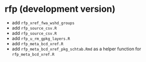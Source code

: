 # rfp (development version)

  - add `rfp_xref_fwa_wshd_groups`
  - add `rfp_source_csv.R`
  - add `rfp_source_csv.R`
  - add `rfp_u_rm_gpkg_layers.R`
  - add `rfp_meta_bcd_xref.R`
  - add `rfp_meta_bcd_xref_pkg_schtab.Rmd` as a helper function for `rfp_meta_bcd_xref.R`
